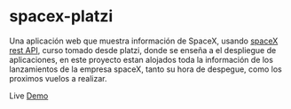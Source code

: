 # spacex-platzi
Una aplicación web que muestra información de SpaceX, usando [spaceX rest API](https://github.com/r-spacex/SpaceX-API), 
curso tomado desde platzi, donde se enseña a el despliegue de aplicaciones, en este proyecto estan alojados toda la información de los lanzamientos de la empresa spaceX, tanto su hora de despegue, como los proximos vuelos a realizar.

Live [Demo](https://platzinautas.now.sh/)
